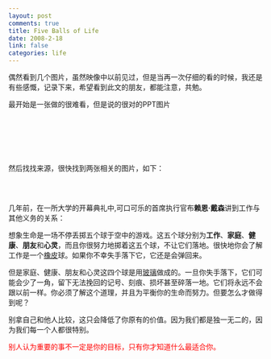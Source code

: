 ```yaml
--- 
layout: post
comments: true
title: Five Balls of Life
date: 2008-2-18
link: false
categories: life
---
```

<p>偶然看到几个图片，虽然映像中以前见过，但是当再一次仔细的看的时候，我还是有些感慨，记录下来，希望看到此文的朋友，都能注意，共勉。</p>
<p>最开始是一张做的很难看，但是说的很对的PPT图片</p>
<p>&nbsp;</p>
<p><img src="http://lh5.google.com/iceskysl/R7js2Go4s9I/AAAAAAAAB7g/yjws2eHa3H0/116f4050823.jpg" alt="" /></p>
<p>&nbsp;</p>
<p><br />
然后找找来源，很快找到两张相关的图片，如下：<br />
<img src="http://lh4.google.com/iceskysl/R7js12o4s8I/AAAAAAAAB7Y/PssO0ZzP9YI/116f405524d.jpg" alt="" /></p>
<p>&nbsp;</p>
<p><img src="http://lh3.google.com/iceskysl/R7js1mo4s7I/AAAAAAAAB7Q/7k0kGRqqiOk/116f3f9b667.jpg" alt="" /></p>
<p>几年前，在一所大学的开幕典礼中,可口可乐的首席执行官布<strong>赖恩&middot;戴森</strong>讲到工作与其他义务的关系：</p>
<p align="left">想象生命是一场不停丢掷五个球于空中的游戏。这五个球分别为<strong>工作</strong>、<strong>家庭</strong>、<strong>健康</strong>、<strong>朋友</strong>和<strong>心灵</strong>，而且你很努力地掷着这五个球，不让它们落地。很快地你会了解工作是一个<u>橡皮</u>球。如果你不幸失手落下它，它还是会弹回来。</p>
<p>但是家庭、健康、朋友和心灵这四个球是用<u>玻璃</u>做成的。一旦你失手落下，它们可能会少了一角，留下无法挽回的记号、刻痕、损坏甚至碎落一地。它们将永远不会跟以前一样。你必须了解这个道理，并且为平衡你的生命而努力。但要怎么才做得到呢？</p>
<p>别拿自己和他人比较，这只会降低了你原有的价值。因为我们都是独一无二的，因为我们每一个人都很特别。</p>
<p><font color="#ff0000">别人认为重要的事不一定是你的目标，只有你才知道什么最适合你。</font></p>
